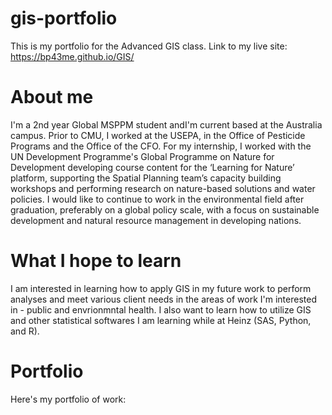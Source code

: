 # gis-portfolio
This is my portfolio for the Advanced GIS class.
Link to my live site: https://bp43me.github.io/GIS/

# About me

I'm a 2nd year Global MSPPM student andI'm current based at the Australia campus. Prior to CMU, I worked at the USEPA, in the Office of Pesticide Programs and the Office of the CFO. For my internship, I worked with the UN Development Programme's Global Programme on Nature for Development developing course content for the ‘Learning for Nature’ platform, supporting the Spatial Planning team’s capacity building workshops and performing research on nature-based solutions and water policies. I would like to continue to work in the environmental field after graduation, preferably on a global policy scale, with a focus on sustainable development and natural resource management in developing nations.

# What I hope to learn
I am interested in learning how to apply GIS in my future work to perform analyses and meet various client needs in the areas of work I'm interested in - public and envrionmntal health. I also want to learn how to utilize GIS and other statistical softwares I am learning while at Heinz (SAS, Python, and R).

# Portfolio

Here's my portfolio of work:
